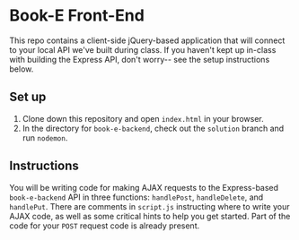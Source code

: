 # Book-E Front-End

This repo contains a client-side jQuery-based application that will connect to your local API we've built during class. If you haven't kept up in-class with building the Express API, don't worry-- see the setup instructions below.

## Set up

1. Clone down this repository and open `index.html` in your browser.
2. In the directory for `book-e-backend`, check out the `solution` branch and run `nodemon`.

## Instructions

You will be writing code for making AJAX requests to the Express-based `book-e-backend` API in three functions: `handlePost`, `handleDelete`, and `handlePut`. There are comments in `script.js` instructing where to write your AJAX code, as well as some critical hints to help you get started. Part of the code for your `POST` request code is already present.
